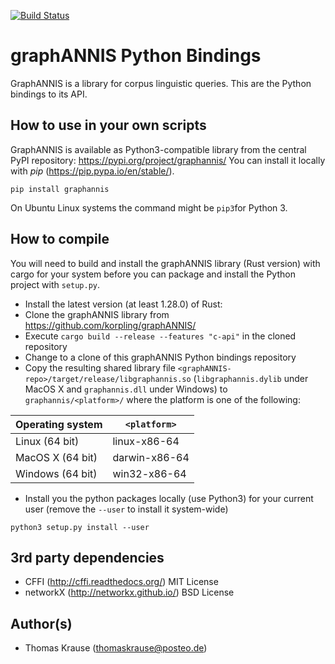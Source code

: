 [![Build Status](https://travis-ci.org/korpling/graphANNIS-python.svg?branch=develop)](https://travis-ci.org/korpling/graphANNIS-python)

graphANNIS Python Bindings
==========

GraphANNIS is a library for corpus linguistic queries.
This are the Python bindings to its API.

How to use in your own scripts
------------------------------

GraphANNIS is available as Python3-compatible library from the central PyPI repository: https://pypi.org/project/graphannis/
You can install it locally with *pip* (https://pip.pypa.io/en/stable/).
```
pip install graphannis
```
On Ubuntu Linux systems the command might be `pip3`for Python 3.

How to compile
---------------

You will need to build and install the graphANNIS library (Rust version) with cargo for your system before you can package and install the Python project with `setup.py`.

- Install the latest version (at least 1.28.0) of Rust:
- Clone the graphANNIS library from https://github.com/korpling/graphANNIS/
- Execute `cargo build --release --features "c-api"`  in the cloned repository
- Change to a clone of this graphANNIS Python bindings repository
- Copy the resulting  shared library file `<graphANNIS-repo>/target/release/libgraphannis.so` (`libgraphannis.dylib` under MacOS X and `graphannis.dll` under Windows) to `graphannis/<platform>/` where the platform is one of the following:

| Operating system       | `<platform>`  |
|------------------------|---------------|
| Linux (64 bit)         | linux-x86-64  |
| MacOS X (64 bit)       | darwin-x86-64 |
| Windows (64 bit)       | win32-x86-64  |

- Install you the python packages locally (use Python3) for your current user (remove the `--user` to install it system-wide)
```
python3 setup.py install --user
```

3rd party dependencies
----------------------

- CFFI (http://cffi.readthedocs.org/) MIT License
- networkX (http://networkx.github.io/) BSD License

Author(s)
---------

* Thomas Krause (thomaskrause@posteo.de)
